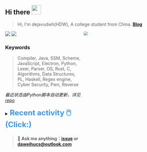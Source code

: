 ## Hi there <img src="https://raw.githubusercontent.com/MartinHeinz/MartinHeinz/master/wave.gif" width="30px">

> Hi, I'm dejavudwh(HDW), A college student from China. **[Blog](https://www.cnblogs.com/secoding)** 

![](https://komarev.com/ghpvc/?username=dejavudwh)
<img src="https://img.shields.io/badge/BLOG-dejavudwh-blue"><a href="https://www.cnblogs.com/secoding/"></a></img>
<img align="right" width="50%" src="https://github-readme-stats.vercel.app/api?username=dejavudwh&show_icons=true&theme=onedark&count_private=true" style="zoom: 80%;" /> 

### Keywords 

> Compiler, Java, SSM, Scheme, JavaScript, Electron, Python, Lexer, Parser, OS, Rust, C, Algorithms, Data Structures, PL, Haskell, Regex engine, Cyber Security, Pwn, Reverse

*最近状态由Python脚本自动更新，详见<a href="https://github.com/dejavudwh/dejavudwh"> repo</a>*

<details>

  <summary><font size="5.5" color="#3399FF"><b>Recent activity 🖱️(Click:)</b></font></summary>

  - <details open>

    <summary><font size="3.5" color="#3399FF"><b>Recent Post 🖱️</b></font></summary>
    <br>
    <table>
    <tr>
    <td>
    <!-- ZHIHUPOSTS:START --> 

    <!-- ZHIHUPOSTS:END -->
    </td>
    <td>
    <!-- GITHUB:START -->

    - [dejavudwh commented on issue dejavudwh/about-rt-thread#18](https://github.com/dejavudwh/about-rt-thread/issues/18) - 2023-05-24T08:50:18Z
    - [dejavudwh opened an issue in dejavudwh/about-rt-thread](https://github.com/dejavudwh/about-rt-thread/issues/19) - 2023-05-23T17:00:22Z
    - [dejavudwh commented on issue dejavudwh/about-rt-thread#18](https://github.com/dejavudwh/about-rt-thread/issues/18) - 2023-05-23T09:49:31Z
    - [dejavudwh commented on issue dejavudwh/about-rt-thread#18](https://github.com/dejavudwh/about-rt-thread/issues/18) - 2023-05-23T03:59:22Z
    - [dejavudwh opened an issue in dejavudwh/about-rt-thread](https://github.com/dejavudwh/about-rt-thread/issues/18) - 2023-05-23T03:58:32Z
    <!-- GITHUB:END -->
    </td>
    </tr>
    </table>
  </details>

</details>

> #### 💬 Ask me anything：[issue](https://github.com/dejavudwh/dejavudwh/issues) or [daweihucs@outlook.com](mailto:daweihucs@outlook.com)